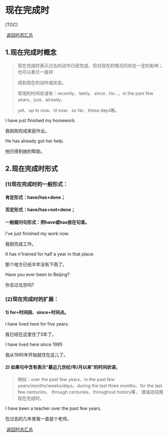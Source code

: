 #   现在完成时

[TOC]

​																																					[返回时态汇总](./04时态篇/00时态汇总.md)

## 1.现在完成时概念  

>   现在完成时表示过去的动作已经完成，但对现在的情况仍存在一定的影响；也可以表示一直持  
>
>   续到现在的动作或状态。  
>
>   常用的时间状语有：recently、lately、since...for...、in the past few years、just、already、  
>
>   yet、up to now、til now、so far、these days等。  

  l have just finished my homework.

  我刚刚完成家庭作业。  

  He has already got her help.  

他已得到她的帮助。  

  

##   2.现在完成时形式  

###   (1)现在完成时的一般形式：  

####   肯定形式：have/has+done；  

####   否定形式：have/has+not+done；  

#### 一般疑问句形式：把have或has放在句首。 

  I've just finished my work now. 

 我刚完成工作。  

  It has n'trained for half a year in that place.  

那个地方已经半年没有下雨了。  

  Have you ever been to Beijing?  

  你去过北京吗?  

###   (2)现在完成时的扩展：  

####   1) for+时间段、since+时间点。

  l have lived here for five years.  

我已经在这里住了5年了。  

  l have lived here since 1995  

我从1995年开始就住在这儿了。  

####   2) 如果句中含有表示“最近几世纪/年/月以来”的时间状语，

>  例如：over the past few  years、in the  past few years/months/weeks/days、during the last three months、for the last few  centuries、   through centuries、throughout history等， 谓语动词用现在完成时。

  I have been a teacher over the past few  years.  

在过去的几年里我一直是个老师。

​																																					[返回时态汇总](./04时态篇/00时态汇总.md)